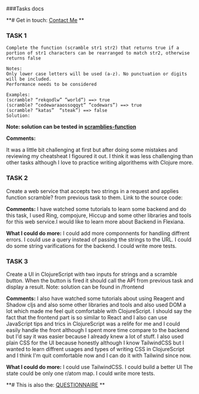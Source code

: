 ###Tasks docs

**# Get in touch: [Contact Me](https://mail.google.com/mail/u/0/?fs=1&tf=cm&source=mailto&to=maziar.rumiani@gmail.com)
**

### TASK 1

```
Complete the function (scramble str1 str2) that returns true if a portion of str1 characters can be rearranged to match str2, otherwise returns false

Notes:
Only lower case letters will be used (a-z). No punctuation or digits will be included.
Performance needs to be considered

Examples:
(scramble? “rekqodlw” ”world”) ==> true
(scramble? “cedewaraaossoqqyt” ”codewars”) ==> true
(scramble? “katas”  “steak”) ==> false
Solution:
```

**Note: solution can be tested in [scramblies-function](https://github.com/rumiani/clojure-challenge/blob/main/scramblies-function.clj)**

**Comments:**

It was a little bit challenging at first but after doing some mistakes and reviewing my cheatsheat I figoured it out.
I think it was less challenging than other tasks although I love to practice writing algorithems with Clojure more.


### TASK 2
Create a web service that accepts two strings in a request and applies function scramble? from previous task to them.
Link to the source code: 

**Comments:**
I have watched some tutorials to learn some backend and do this task, I used Ring, compojure, Hiccup and some other libraries and tools for this web service.I would like to learn more about Backend in Flexiana.

**What I could do more:**
I could add more componnents for handling diffrent errors.
I could use a query instead of passing the strings to the URL.
I could do some string varifications for the backend.
I could write more tests.

### TASK 3
Create a UI in ClojureScript with two inputs for strings and a scramble button. When the button is fired it should call the API from previous task and display a result.
Note: solution can be found in /frontend

**Comments:**
I also have watched some tutorials about using Reagent and Shadow cljs and also some other libraries and tools and also used DOM a lot which made me feel quit comfortable with ClojureScript.
I should say the fact that the frontend part is so similar to React and I also can use JavaScript tips and trics in ClojureScript was a relife for me and I could easily handle the front although I spent more time compare to the backend but I'd say it was easier because I already knew a lot of stuff.
I also used plain CSS for the UI because honestly although I know TailwindCSS but I wanted to learn diffrent usages and types of writing CSS in ClojureScript and I think I'm quit comfortable now and I can do it with Tailwind since now. 

**What I could do more:**
I could use TailwindCSS.
I could build a better UI
The state could be only one r/atom map.
I could write more tests.



**# This is also the: [QUESTIONNAIRE](https://docs.google.com/document/d/1Kx60G7FgEDHnDJFR0yGk_MkvNSeLgh5z1fmADHEY4lM/edit?usp=sharing_eil_m&ts=61e3ee9b)
**